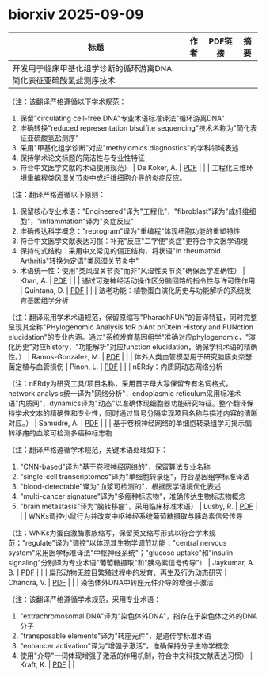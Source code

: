 # biorxiv 2025-09-09

| 标题 | 作者 | PDF链接 |  摘要 |
|------|------|--------|------|
| 开发用于临床甲基化组学诊断的循环游离DNA简化表征亚硫酸氢盐测序技术

（注：该翻译严格遵循以下学术规范：
1. 保留"circulating cell-free DNA"专业术语标准译法"循环游离DNA"
2. 准确转换"reduced representation bisulfite sequencing"技术名称为"简化表征亚硫酸氢盐测序"
3. 采用"甲基化组学诊断"对应"methylomics diagnostics"的学科领域表述
4. 保持学术论文标题的简洁性与专业性特征
5. 符合中文医学文献的术语使用规范） | De Koker, A. | [PDF](https://doi.org/10.1101/663195) |  |
| 工程化三维环境重编程类风湿关节炎中成纤维细胞介导的炎症反应。

（注：翻译严格遵循以下原则：
1. 保留核心专业术语："Engineered"译为"工程化"，"fibroblast"译为"成纤维细胞"，"inflammation"译为"炎症反应"
2. 准确传达科学概念："reprogram"译为"重编程"体现细胞功能的重塑特性
3. 符合中文医学文献表达习惯：补充"反应"二字使"炎症"更符合中文医学语境
4. 保持句式结构：采用中文常见的偏正结构，将状语"in rheumatoid Arthritis"转换为定语"类风湿关节炎中"
5. 术语统一性：使用"类风湿关节炎"而非"风湿性关节炎"确保医学准确性） | Khan, A. | [PDF](https://doi.org/10.1101/2022.12.21.521283) |  |
| 通过可逆神经活动操作区分脑回路的指令性与许可性作用 | Quintana, D. | [PDF](https://doi.org/10.1101/2023.05.11.540397) |  |
| 法老功能：植物蛋白演化历史与功能解析的系统发育基因组学分析

（注：翻译采用学术术语规范，保留原缩写"PharaohFUN"的音译特征，同时完整呈现其全称"PHylogenomic Analysis foR plAnt prOtein History and FUNction elucidation"的专业内涵。通过"系统发育基因组学"准确对应phylogenomic，"演化历史"对应history，"功能解析"对应function elucidation，确保学科术语的精确性。） | Ramos-Gonzalez, M. | [PDF](https://doi.org/10.1101/2023.08.01.551440) |  |
| 体外人类血管模型用于研究脑膜炎奈瑟菌定植与血管损伤 | Pinon, L. | [PDF](https://doi.org/10.1101/2024.02.09.579276) |  |
| nERdy：内质网动态网络分析

（注：nERdy为研究工具/项目名称，采用首字母大写保留专有名词格式。network analysis统一译为"网络分析"，endoplasmic reticulum采用标准术语"内质网"，dynamics译为"动态"以准确体现细胞器功能研究特征。整个翻译保持学术文本的精确性和专业性，同时通过冒号分隔实现项目名称与描述内容的清晰对应。） | Samudre, A. | [PDF](https://doi.org/10.1101/2024.02.20.581259) |  |
| 基于卷积神经网络的单细胞转录组学习揭示脑转移瘤的血浆可检测多癌种标志物

（注：翻译严格遵循学术规范，关键术语处理如下：
1. "CNN-based"译为"基于卷积神经网络的"，保留算法专业名称
2. "single-cell transcriptomes"译为"单细胞转录组"，符合基因组学标准译法
3. "blood-detectable"译为"血浆可检测的"，根据医学语境优化表述
4. "multi-cancer signature"译为"多癌种标志物"，准确传达生物标志物概念
5. "brain metastasis"译为"脑转移瘤"，采用临床标准术语） | Lusby, R. | [PDF](https://doi.org/10.1101/2024.03.08.584083) |  |
| WNKs调控小鼠行为并改变中枢神经系统葡萄糖摄取与胰岛素信号传导

（注：WNKs为蛋白激酶家族缩写，保留英文缩写形式以符合学术规范；"regulate"译为"调控"以体现其生物学调节功能；"central nervous system"采用医学标准译法"中枢神经系统"；"glucose uptake"和"insulin signaling"分别译为专业术语"葡萄糖摄取"和"胰岛素信号传导"） | Jaykumar, A. B. | [PDF](https://doi.org/10.1101/2024.06.09.598125) |  |
| 扁形动物无腔目繁殖过程中的发育、再生及行为动态研究 | Chandra, V. | [PDF](https://doi.org/10.1101/2024.07.09.602770) |  |
| 染色体外DNA中转座元件介导的增强子激活

（注：该翻译严格遵循学术规范，采用专业术语：
1. "extrachromosomal DNA"译为"染色体外DNA"，指存在于染色体之外的DNA分子
2. "transposable elements"译为"转座元件"，是遗传学标准术语
3. "enhancer activation"译为"增强子激活"，准确保持分子生物学概念
4. 使用"介导"一词体现增强子激活的作用机制，符合中文科技文献表达习惯） | Kraft, K. | [PDF](https://doi.org/10.1101/2024.09.04.611262) |  |
